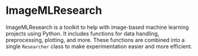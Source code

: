 # ImageMLResearch
ImageMLResearch is a toolkit to help with image-based machine learning projects using Python. It includes functions for data handling, preprocessing, plotting, and more. These functions are combined into a single `Researcher` class to make experimentation easier and more efficient.
